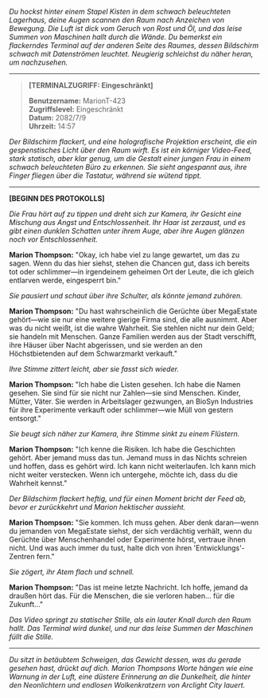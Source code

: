 _Du hockst hinter einem Stapel Kisten in dem schwach beleuchteten Lagerhaus, deine Augen scannen den Raum nach Anzeichen von Bewegung. Die Luft ist dick vom Geruch von Rost und Öl, und das leise Summen von Maschinen hallt durch die Wände. Du bemerkst ein flackerndes Terminal auf der anderen Seite des Raumes, dessen Bildschirm schwach mit Datenströmen leuchtet. Neugierig schleichst du näher heran, um nachzusehen._

---

> **[TERMINALZUGRIFF: Eingeschränkt]**
>
> **Benutzername:** MarionT-423  
> **Zugriffslevel:** Eingeschränkt  
> **Datum:** 2082/7/9  
> **Uhrzeit:** 14:57

_Der Bildschirm flackert, und eine holografische Projektion erscheint, die ein gespenstisches Licht über den Raum wirft. Es ist ein körniger Video-Feed, stark statisch, aber klar genug, um die Gestalt einer jungen Frau in einem schwach beleuchteten Büro zu erkennen. Sie sieht angespannt aus, ihre Finger fliegen über die Tastatur, während sie wütend tippt._

---

**[BEGINN DES PROTOKOLLS]**

_Die Frau hört auf zu tippen und dreht sich zur Kamera, ihr Gesicht eine Mischung aus Angst und Entschlossenheit. Ihr Haar ist zerzaust, und es gibt einen dunklen Schatten unter ihrem Auge, aber ihre Augen glänzen noch vor Entschlossenheit._

**Marion Thompson:** "Okay, ich habe viel zu lange gewartet, um das zu sagen. Wenn du das hier siehst, stehen die Chancen gut, dass ich bereits tot oder schlimmer—in irgendeinem geheimen Ort der Leute, die ich gleich entlarven werde, eingesperrt bin."

_Sie pausiert und schaut über ihre Schulter, als könnte jemand zuhören._

**Marion Thompson:** "Du hast wahrscheinlich die Gerüchte über MegaEstate gehört—wie sie nur eine weitere gierige Firma sind, die alle ausnimmt. Aber was du nicht weißt, ist die wahre Wahrheit. Sie stehlen nicht nur dein Geld; sie handeln mit Menschen. Ganze Familien werden aus der Stadt verschifft, ihre Häuser über Nacht abgerissen, und sie werden an den Höchstbietenden auf dem Schwarzmarkt verkauft."

_Ihre Stimme zittert leicht, aber sie fasst sich wieder._

**Marion Thompson:** "Ich habe die Listen gesehen. Ich habe die Namen gesehen. Sie sind für sie nicht nur Zahlen—sie sind Menschen. Kinder, Mütter, Väter. Sie werden in Arbeitslager gezwungen, an BioSyn Industries für ihre Experimente verkauft oder schlimmer—wie Müll von gestern entsorgt."

_Sie beugt sich näher zur Kamera, ihre Stimme sinkt zu einem Flüstern._

**Marion Thompson:** "Ich kenne die Risiken. Ich habe die Geschichten gehört. Aber jemand muss das tun. Jemand muss in das Nichts schreien und hoffen, dass es gehört wird. Ich kann nicht weiterlaufen. Ich kann mich nicht weiter verstecken. Wenn ich untergehe, möchte ich, dass du die Wahrheit kennst."

_Der Bildschirm flackert heftig, und für einen Moment bricht der Feed ab, bevor er zurückkehrt und Marion hektischer aussieht._

**Marion Thompson:** "Sie kommen. Ich muss gehen. Aber denk daran—wenn du jemanden von MegaEstate siehst, der sich verdächtig verhält, wenn du Gerüchte über Menschenhandel oder Experimente hörst, vertraue ihnen nicht. Und was auch immer du tust, halte dich von ihren 'Entwicklungs'-Zentren fern."

_Sie zögert, ihr Atem flach und schnell._

**Marion Thompson:** "Das ist meine letzte Nachricht. Ich hoffe, jemand da draußen hört das. Für die Menschen, die sie verloren haben… für die Zukunft…"

_Das Video springt zu statischer Stille, als ein lauter Knall durch den Raum hallt. Das Terminal wird dunkel, und nur das leise Summen der Maschinen füllt die Stille._

---

_Du sitzt in betäubtem Schweigen, das Gewicht dessen, was du gerade gesehen hast, drückt auf dich. Marion Thompsons Worte hängen wie eine Warnung in der Luft, eine düstere Erinnerung an die Dunkelheit, die hinter den Neonlichtern und endlosen Wolkenkratzern von Arclight City lauert._
